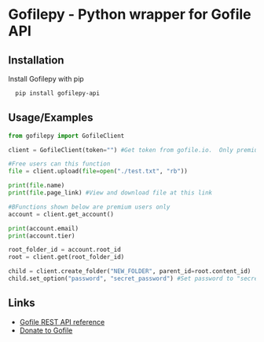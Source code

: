 
# Gofilepy - Python wrapper for Gofile API


## Installation

Install Gofilepy with pip
```bash
  pip install gofilepy-api
```
    
## Usage/Examples

```python
from gofilepy import GofileClient

client = GofileClient(token="") #Get token from gofile.io.  Only premium accounts have access

#Free users can this function
file = client.upload(file=open("./test.txt", "rb"))

print(file.name)
print(file.page_link) #View and download file at this link

#BFunctions shown below are premium users only
account = client.get_account()

print(account.email)
print(account.tier)

root_folder_id = account.root_id
root = client.get(root_folder_id)

child = client.create_folder("NEW_FOLDER", parent_id=root.content_id)
child.set_option("password", "secret_password") #Set password to "secret_password".  More options available https://gofile.io/api


```


## Links

 - [Gofile REST API reference](https://gofile.io/api)
 - [Donate to Gofile](https://www.buymeacoffee.com/gofile)


